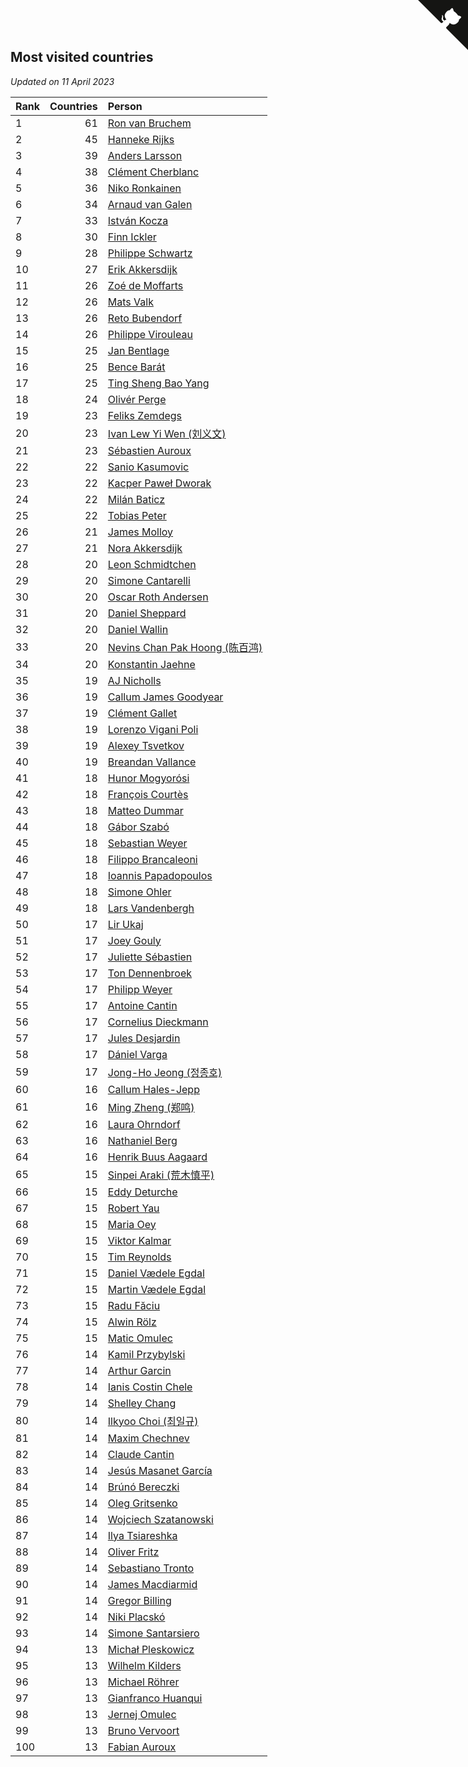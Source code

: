 ## Most visited countries

*Updated on 11 April 2023*

| Rank | Countries | Person |
| :--- | ---: | :--- |
| 1 | 61 | [Ron van Bruchem](https://www.worldcubeassociation.org/persons/2003BRUC01) |
| 2 | 45 | [Hanneke Rijks](https://www.worldcubeassociation.org/persons/2008RIJK01) |
| 3 | 39 | [Anders Larsson](https://www.worldcubeassociation.org/persons/2003LARS01) |
| 4 | 38 | [Clément Cherblanc](https://www.worldcubeassociation.org/persons/2014CHER05) |
| 5 | 36 | [Niko Ronkainen](https://www.worldcubeassociation.org/persons/2010RONK01) |
| 6 | 34 | [Arnaud van Galen](https://www.worldcubeassociation.org/persons/2006GALE01) |
| 7 | 33 | [István Kocza](https://www.worldcubeassociation.org/persons/2005KOCZ01) |
| 8 | 30 | [Finn Ickler](https://www.worldcubeassociation.org/persons/2012ICKL01) |
| 9 | 28 | [Philippe Schwartz](https://www.worldcubeassociation.org/persons/2018SCHW02) |
| 10 | 27 | [Erik Akkersdijk](https://www.worldcubeassociation.org/persons/2005AKKE01) |
| 11 | 26 | [Zoé de Moffarts](https://www.worldcubeassociation.org/persons/2010MOFF02) |
| 12 | 26 | [Mats Valk](https://www.worldcubeassociation.org/persons/2007VALK01) |
| 13 | 26 | [Reto Bubendorf](https://www.worldcubeassociation.org/persons/2012BUBE01) |
| 14 | 26 | [Philippe Virouleau](https://www.worldcubeassociation.org/persons/2008VIRO01) |
| 15 | 25 | [Jan Bentlage](https://www.worldcubeassociation.org/persons/2010BENT01) |
| 16 | 25 | [Bence Barát](https://www.worldcubeassociation.org/persons/2008BARA01) |
| 17 | 25 | [Ting Sheng Bao Yang](https://www.worldcubeassociation.org/persons/2008BAOY01) |
| 18 | 24 | [Olivér Perge](https://www.worldcubeassociation.org/persons/2007PERG01) |
| 19 | 23 | [Feliks Zemdegs](https://www.worldcubeassociation.org/persons/2009ZEMD01) |
| 20 | 23 | [Ivan Lew Yi Wen (刘义文)](https://www.worldcubeassociation.org/persons/2012WENI01) |
| 21 | 23 | [Sébastien Auroux](https://www.worldcubeassociation.org/persons/2008AURO01) |
| 22 | 22 | [Sanio Kasumovic](https://www.worldcubeassociation.org/persons/2009KASU01) |
| 23 | 22 | [Kacper Paweł Dworak](https://www.worldcubeassociation.org/persons/2020DWOR01) |
| 24 | 22 | [Milán Baticz](https://www.worldcubeassociation.org/persons/2005BATI01) |
| 25 | 22 | [Tobias Peter](https://www.worldcubeassociation.org/persons/2014PETE03) |
| 26 | 21 | [James Molloy](https://www.worldcubeassociation.org/persons/2011MOLL01) |
| 27 | 21 | [Nora Akkersdijk](https://www.worldcubeassociation.org/persons/2009CHRI03) |
| 28 | 20 | [Leon Schmidtchen](https://www.worldcubeassociation.org/persons/2010SCHM01) |
| 29 | 20 | [Simone Cantarelli](https://www.worldcubeassociation.org/persons/2012CANT02) |
| 30 | 20 | [Oscar Roth Andersen](https://www.worldcubeassociation.org/persons/2008ANDE02) |
| 31 | 20 | [Daniel Sheppard](https://www.worldcubeassociation.org/persons/2009SHEP01) |
| 32 | 20 | [Daniel Wallin](https://www.worldcubeassociation.org/persons/2013WALL03) |
| 33 | 20 | [Nevins Chan Pak Hoong (陈百鸿)](https://www.worldcubeassociation.org/persons/2010CHAN20) |
| 34 | 20 | [Konstantin Jaehne](https://www.worldcubeassociation.org/persons/2015JAEH01) |
| 35 | 19 | [AJ Nicholls](https://www.worldcubeassociation.org/persons/2015NICH04) |
| 36 | 19 | [Callum James Goodyear](https://www.worldcubeassociation.org/persons/2012GOOD02) |
| 37 | 19 | [Clément Gallet](https://www.worldcubeassociation.org/persons/2004GALL02) |
| 38 | 19 | [Lorenzo Vigani Poli](https://www.worldcubeassociation.org/persons/2007POLI01) |
| 39 | 19 | [Alexey Tsvetkov](https://www.worldcubeassociation.org/persons/2017TSVE02) |
| 40 | 19 | [Breandan Vallance](https://www.worldcubeassociation.org/persons/2007VALL01) |
| 41 | 18 | [Hunor Mogyorósi](https://www.worldcubeassociation.org/persons/2015MOGY01) |
| 42 | 18 | [François Courtès](https://www.worldcubeassociation.org/persons/2008COUR01) |
| 43 | 18 | [Matteo Dummar](https://www.worldcubeassociation.org/persons/2017DUMM01) |
| 44 | 18 | [Gábor Szabó](https://www.worldcubeassociation.org/persons/2005SZAB02) |
| 45 | 18 | [Sebastian Weyer](https://www.worldcubeassociation.org/persons/2010WEYE02) |
| 46 | 18 | [Filippo Brancaleoni](https://www.worldcubeassociation.org/persons/2008BRAN01) |
| 47 | 18 | [Ioannis Papadopoulos](https://www.worldcubeassociation.org/persons/2013PAPA01) |
| 48 | 18 | [Simone Ohler](https://www.worldcubeassociation.org/persons/2014OHLE01) |
| 49 | 18 | [Lars Vandenbergh](https://www.worldcubeassociation.org/persons/2003VAND01) |
| 50 | 17 | [Lir Ukaj](https://www.worldcubeassociation.org/persons/2016UKAJ01) |
| 51 | 17 | [Joey Gouly](https://www.worldcubeassociation.org/persons/2007GOUL01) |
| 52 | 17 | [Juliette Sébastien](https://www.worldcubeassociation.org/persons/2014SEBA01) |
| 53 | 17 | [Ton Dennenbroek](https://www.worldcubeassociation.org/persons/2003DENN01) |
| 54 | 17 | [Philipp Weyer](https://www.worldcubeassociation.org/persons/2010WEYE01) |
| 55 | 17 | [Antoine Cantin](https://www.worldcubeassociation.org/persons/2010CANT02) |
| 56 | 17 | [Cornelius Dieckmann](https://www.worldcubeassociation.org/persons/2009DIEC01) |
| 57 | 17 | [Jules Desjardin](https://www.worldcubeassociation.org/persons/2010DESJ01) |
| 58 | 17 | [Dániel Varga](https://www.worldcubeassociation.org/persons/2008VARG01) |
| 59 | 17 | [Jong-Ho Jeong (정종호)](https://www.worldcubeassociation.org/persons/2008JONG03) |
| 60 | 16 | [Callum Hales-Jepp](https://www.worldcubeassociation.org/persons/2012HALE01) |
| 61 | 16 | [Ming Zheng (郑鸣)](https://www.worldcubeassociation.org/persons/2009ZHEN11) |
| 62 | 16 | [Laura Ohrndorf](https://www.worldcubeassociation.org/persons/2009OHRN01) |
| 63 | 16 | [Nathaniel Berg](https://www.worldcubeassociation.org/persons/2012BERG04) |
| 64 | 16 | [Henrik Buus Aagaard](https://www.worldcubeassociation.org/persons/2006BUUS01) |
| 65 | 15 | [Sinpei Araki (荒木慎平)](https://www.worldcubeassociation.org/persons/2006ARAK01) |
| 66 | 15 | [Eddy Deturche](https://www.worldcubeassociation.org/persons/2014DETU01) |
| 67 | 15 | [Robert Yau](https://www.worldcubeassociation.org/persons/2009YAUR01) |
| 68 | 15 | [Maria Oey](https://www.worldcubeassociation.org/persons/2007OEYM01) |
| 69 | 15 | [Viktor Kalmar](https://www.worldcubeassociation.org/persons/2011KALM01) |
| 70 | 15 | [Tim Reynolds](https://www.worldcubeassociation.org/persons/2005REYN01) |
| 71 | 15 | [Daniel Vædele Egdal](https://www.worldcubeassociation.org/persons/2013EGDA01) |
| 72 | 15 | [Martin Vædele Egdal](https://www.worldcubeassociation.org/persons/2013EGDA02) |
| 73 | 15 | [Radu Făciu](https://www.worldcubeassociation.org/persons/2009FACI01) |
| 74 | 15 | [Alwin Rölz](https://www.worldcubeassociation.org/persons/2016ROLZ01) |
| 75 | 15 | [Matic Omulec](https://www.worldcubeassociation.org/persons/2010OMUL02) |
| 76 | 14 | [Kamil Przybylski](https://www.worldcubeassociation.org/persons/2016PRZY01) |
| 77 | 14 | [Arthur Garcin](https://www.worldcubeassociation.org/persons/2014GARC27) |
| 78 | 14 | [Ianis Costin Chele](https://www.worldcubeassociation.org/persons/2021CHEL01) |
| 79 | 14 | [Shelley Chang](https://www.worldcubeassociation.org/persons/2004CHAN04) |
| 80 | 14 | [Ilkyoo Choi (최일규)](https://www.worldcubeassociation.org/persons/2008CHOI04) |
| 81 | 14 | [Maxim Chechnev](https://www.worldcubeassociation.org/persons/2011CHEC01) |
| 82 | 14 | [Claude Cantin](https://www.worldcubeassociation.org/persons/2012CANT01) |
| 83 | 14 | [Jesús Masanet García](https://www.worldcubeassociation.org/persons/2004MASA01) |
| 84 | 14 | [Brúnó Bereczki](https://www.worldcubeassociation.org/persons/2008BERE01) |
| 85 | 14 | [Oleg Gritsenko](https://www.worldcubeassociation.org/persons/2011GRIT01) |
| 86 | 14 | [Wojciech Szatanowski](https://www.worldcubeassociation.org/persons/2011SZAT01) |
| 87 | 14 | [Ilya Tsiareshka](https://www.worldcubeassociation.org/persons/2012TERE01) |
| 88 | 14 | [Oliver Fritz](https://www.worldcubeassociation.org/persons/2014FRIT02) |
| 89 | 14 | [Sebastiano Tronto](https://www.worldcubeassociation.org/persons/2011TRON02) |
| 90 | 14 | [James Macdiarmid](https://www.worldcubeassociation.org/persons/2015MACD03) |
| 91 | 14 | [Gregor Billing](https://www.worldcubeassociation.org/persons/2012BILL01) |
| 92 | 14 | [Niki Placskó](https://www.worldcubeassociation.org/persons/2008PLAC01) |
| 93 | 14 | [Simone Santarsiero](https://www.worldcubeassociation.org/persons/2009SANT01) |
| 94 | 13 | [Michał Pleskowicz](https://www.worldcubeassociation.org/persons/2009PLES01) |
| 95 | 13 | [Wilhelm Kilders](https://www.worldcubeassociation.org/persons/2010KILD02) |
| 96 | 13 | [Michael Röhrer](https://www.worldcubeassociation.org/persons/2009ROHR01) |
| 97 | 13 | [Gianfranco Huanqui](https://www.worldcubeassociation.org/persons/2013HUAN29) |
| 98 | 13 | [Jernej Omulec](https://www.worldcubeassociation.org/persons/2010OMUL01) |
| 99 | 13 | [Bruno Vervoort](https://www.worldcubeassociation.org/persons/2011VERV01) |
| 100 | 13 | [Fabian Auroux](https://www.worldcubeassociation.org/persons/2009AURO01) |


<a href="https://github.com/JustinTimeCuber/wca_statistics" class="github-corner" aria-label="View source on Github"><svg width="80" height="80" viewBox="0 0 250 250" style="fill:#151513; color:#fff; position: absolute; top: 0; border: 0; right: 0;" aria-hidden="true"><path d="M0,0 L115,115 L130,115 L142,142 L250,250 L250,0 Z"></path><path d="M128.3,109.0 C113.8,99.7 119.0,89.6 119.0,89.6 C122.0,82.7 120.5,78.6 120.5,78.6 C119.2,72.0 123.4,76.3 123.4,76.3 C127.3,80.9 125.5,87.3 125.5,87.3 C122.9,97.6 130.6,101.9 134.4,103.2" fill="currentColor" style="transform-origin: 130px 106px;" class="octo-arm"></path><path d="M115.0,115.0 C114.9,115.1 118.7,116.5 119.8,115.4 L133.7,101.6 C136.9,99.2 139.9,98.4 142.2,98.6 C133.8,88.0 127.5,74.4 143.8,58.0 C148.5,53.4 154.0,51.2 159.7,51.0 C160.3,49.4 163.2,43.6 171.4,40.1 C171.4,40.1 176.1,42.5 178.8,56.2 C183.1,58.6 187.2,61.8 190.9,65.4 C194.5,69.0 197.7,73.2 200.1,77.6 C213.8,80.2 216.3,84.9 216.3,84.9 C212.7,93.1 206.9,96.0 205.4,96.6 C205.1,102.4 203.0,107.8 198.3,112.5 C181.9,128.9 168.3,122.5 157.7,114.1 C157.9,116.9 156.7,120.9 152.7,124.9 L141.0,136.5 C139.8,137.7 141.6,141.9 141.8,141.8 Z" fill="currentColor" class="octo-body"></path></svg></a><style>.github-corner:hover .octo-arm{animation:octocat-wave 560ms ease-in-out}@keyframes octocat-wave{0%,100%{transform:rotate(0)}20%,60%{transform:rotate(-25deg)}40%,80%{transform:rotate(10deg)}}@media (max-width:500px){.github-corner:hover .octo-arm{animation:none}.github-corner .octo-arm{animation:octocat-wave 560ms ease-in-out}}</style>
